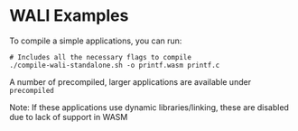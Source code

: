 # WALI Examples

To compile a simple applications, you can run:
```shell
# Includes all the necessary flags to compile 
./compile-wali-standalone.sh -o printf.wasm printf.c
```
A number of precompiled, larger applications are available under `precompiled`

Note: If these applications use dynamic libraries/linking, these are disabled due to lack of support in WASM

